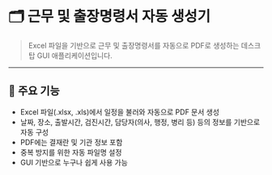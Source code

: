 # 🗂 근무 및 출장명령서 자동 생성기

> Excel 파일을 기반으로 근무 및 출장명령서를 자동으로 PDF로 생성하는 데스크탑 GUI 애플리케이션입니다.

---

## 📌 주요 기능

- Excel 파일(.xlsx, .xls)에서 일정을 불러와 자동으로 PDF 문서 생성
- 날짜, 장소, 출발시간, 검진시간, 담당자(의사, 행정, 병리 등) 등의 정보를 기반으로 자동 구성
- PDF에는 결재란 및 기관 정보 포함
- 중복 방지를 위한 자동 파일명 설정
- GUI 기반으로 누구나 쉽게 사용 가능
